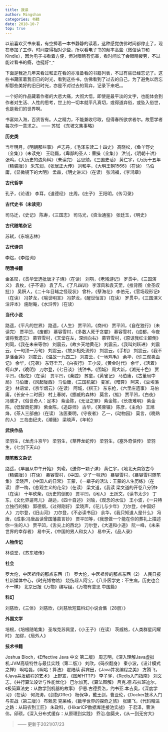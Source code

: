 ```yaml
---
title: 我读
author: Mingshan
categories: 书籍
date: 2018-10-7
top: true
---
```


以前喜欢买书来看，有空捧着一本书静静的读着，这种感觉仿佛时间都停止了，现在参加了工作，时间变得相对少些，所以看电子书的频率高些（微信读书和Kindle），因为电子书看着方便，但对眼睛有伤害，看时间长了会眼睛疲劳，不过能过看书的瘾，也挺好^_^

<!-- more -->

下面是我近几年来看过和正在看的亦准备看的书籍列表，不过有些已经忘记了。这些书藏匿着我旧日的时光，看到这些书，仿佛看到了过去的自己，为了避免以后忘却那些美好的旧日时光，亦是不对过去的背弃，记录下来吧。。

一个好的作品藏着作者的大悲大痛，大彻大悟，即使是最平淡的文字，也能体会到作者对生活、人性的思考，世上的一切本就平凡真切，或得道弃俗，或坠入俗世，也是我们的世界啊。

书富如入海，百货皆有。人之精力，不能兼收尽取，但得春所欲求者尔。故愿学者每次作一意求之。 —— 苏轼 《东坡文集事略》

**历史类**

当年明月，《明朝那些事》
卢志丹，《毛泽东读二十四史》
高晓松，《鱼羊野史（全集）》（未读完）
王晓磊，《卑鄙的圣人：曹操（全集）》
洪钊，《明朝十讲》
张鸣，《大历史的边角料》（未读完）
吕思勉，《三国史话》
黄仁宇，《万历十五年（精装版）》
朱东润，《张居正大传》
刘和平，《大明王朝1566》（在读）
马伯庸，《显微镜下的大明》
孟森，《明史讲义》（在读）
张鸿福，《李鸿章》

**古代哲学**

孔子，《论语》
李耳，《道德经》
庄周，《庄子》
王阳明，《传习录》

**古代史书（未读完）**

司马迁，《史记》
陈寿，《三国志》
司马光，《资治通鉴》
张廷玉，《明史》

**古代随笔杂记**

苏轼，《东坡志林》

**古代诗词**

李煜，《李煜词》

**明清书籍**

金圣叹，《贯华堂选批唐才子诗》（在读）
刘鹗，《老残游记》
罗贯中，《三国演义》
袁枚，《子不语》
袁了凡，《了凡四训》
李淳风和袁天罡，《推背图（金圣叹批）》
吴趼人，《二十年目睹之怪现状》
曾朴，《孽海花》
李伯元，《官场现形记》（在读）
冯梦龙，《喻世明言》
冯梦龙，《醒世恒言》（在读）
罗贯中，《三国演义注评本》
施耐庵，《水浒传》（在读）

**当代小说**

路遥，《平凡的世界》
路遥，《人生》
贾平凹，《商州》
贾平凹，《自在独行》（未读完）
贾平凹，《废都》
慕容雪村，《多数人死于贪婪》
慕容雪村，《成都，今夜请将我遗忘》
慕容雪村，《天堂在左，深圳向右》
慕容雪村，《原谅我红尘颠倒》
刘同，《我在未来等你》
刘震云，《故乡天地黄花》
刘震云，《我叫刘跃进》
刘震云，《一句顶一万句》
刘震云，《故乡相处流传》
刘震云，《手机》
刘震云，《我不是潘金莲》
刘震云，《温故一九四二》
刘震云，《一地鸡毛》
余华，《许三观卖血记》
余华，《兄弟》
东野圭吾，《白夜行》
王小波，《黄金时代》
余华，《活着》
柯山梦，《晚明》
刀尔登，《七日谈》
钱钟书，《围城》
周大新，《湖光十色》
贾平凹，《极花》（在读）
贾平凹，《秦腔》
苏童，《黄雀记》
马伯庸，《古董局中局》
马伯庸，《风起陇西》
马伯庸，《三国机密》
麦家，《暗算》
阿来，《尘埃落定》
林语堂，《京华烟云》（在读）
阿城，《棋王》
东东枪，《六里庄遗事》
马伯庸，《长安十二时辰》
村上春树，《挪威的森林》
莫言，《蛙》
贾平凹，《白夜》
冯骥才，《俗世奇人：足本》
紫金陈，《无证之罪》
紫金陈，《长夜难明》
紫金陈，《低智商犯罪》
紫金陈，《追踪师》
古华，《芙蓉镇》
陈彦，《主角》
王旭烽，《茶人三部曲》（在读）
法医秦明，《守夜者》
乙一，《动物园》
莫言，《晚熟的人》
三岛由纪夫，《潮骚》
梁晓声，《年轮》

**武侠作品**

梁羽生，《龙虎斗京华》
梁羽生，《草莽龙蛇传》
梁羽生，《塞外奇侠传》
梁羽生，《七剑下天山》

**随笔散文杂记**

路遥，《早晨从中午开始》
刘瑜，《送你一颗子弹》
黄仁宇，《地北天南叙古今（精装版）》（在读）
慕容雪村，《中国，少了一味药》
慕容雪村，《慕容雪村随笔集》
梁晓声，《中国人的日常》
王蒙，《一辈子的活法：王蒙的人生历练》（在读）
廖一梅，《悲观主义的花朵》（在读）
梁文道，《我读 梁文道的开卷八分钟》（在读）
十年砍柴，《历史的倒影》
贾平凹，《闲人》
王跃文，《读书太少》
丁东，《文化界遛弯儿》
胡适，《四十自述》
刘瑜，《观念的水位》
王小波，《一只特立独行的猪》
郭德纲，《过得刚好》
梁晓声，《花儿与少年》
刀尔登，《中国好人》
刀尔登，《旧山河》
刀尔登，《不必读书目》
余华，《我只知道人是什么》
冯唐，《成事:冯唐品读曾国藩嘉言钞》
贾平凹等，《我想做一个能在你的葬礼上描述你一生的人》
贾平凹，《舌尖上的西北》
刀尔登，《大道和小道》
阮一峰，《未来世界的幸存者》
易中天，《中国的男人和女人》
易中天，《品人录》

**人物传记**

林语堂，《苏东坡传》

**社会**

罗大伦，中医祖传的那点东西（1）
罗大伦，中医祖传的那点东西（2）
人民日报社新媒体中心，《时光博物馆》
烧伤超人阿宝，《八卦医学史：不生病，历史也会不一样》
北京日报《万物》编写组，《万物有意思 中国篇》

**科幻**

刘慈欣，《三体》
刘慈欣，《刘慈欣短篇科幻小说合集（28册）》

**外国文学**

培根，《培根随笔集》
圣埃克苏佩里，《小王子》（在读）
茨威格，《人类群星闪耀时》
加缪，《局外人》

**技术书籍**

Joshua Bloch，《Effective Java 中文 第二版》
周志明，《深入理解Java虚拟机:JVM高级特性与最佳实践（第二版）》
刘欣，《码农翻身》
秦小波，《设计模式之禅》
啊哈磊，《啊哈！算法》
翟陆续 薛宾田，《Java并发编程之美》
方腾飞，《Java并发编程的艺术》
上野宣，《图解HTTP》
李子骅，《Redis入门指南》
刘文志，《并行算法设计与性能优化》
巴尔加瓦，《算法图解》
吕克.德.布拉班迪尔，《极简算法史：从数学到机器的故事》
伊恩.古德费洛，约书亚.本吉奥，《深度学习》（在读）
何海涛，《剑指Offer》
杨保华，戴王剑，曹亚伦，《Docker技术入门与实战（第三版）》
布赖恩 克莱格，《数学世界的探奇之旅》
张建飞，《代码精进之路：从码农到工匠》
朱政科，《HikariCP数据库连接池实战》
于君泽，曹洪伟，邱硕，《深入分布式缓存：从原理到实践》
乔治.伽莫夫，《从一到无穷大》

> —— 更新于2021/07/23
